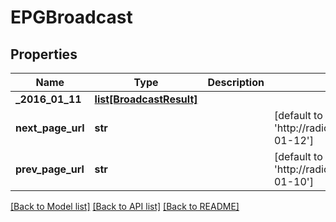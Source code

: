 # EPGBroadcast

## Properties
Name | Type | Description | Notes
------------ | ------------- | ------------- | -------------
**_2016_01_11** | [**list[BroadcastResult]**](BroadcastResult.md) |  | 
**next_page_url** | **str** |  | [default to 'http://radiomanager/pb/api/v1/broadcasts/epg/{identifier}/2016-01-12']
**prev_page_url** | **str** |  | [default to 'http://radiomanager/pb/api/v1/broadcasts/epg/{identifier}/2016-01-10']

[[Back to Model list]](../README.md#documentation-for-models) [[Back to API list]](../README.md#documentation-for-api-endpoints) [[Back to README]](../README.md)


